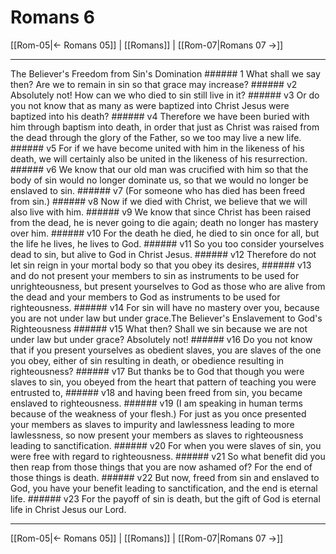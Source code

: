 # Romans 6

[[Rom-05|← Romans 05]] | [[Romans]] | [[Rom-07|Romans 07 →]]
***

The Believer's Freedom from Sin's Domination ###### 1 What shall we say then? Are we to remain in sin so that grace may increase? ###### v2 Absolutely not! How can we who died to sin still live in it? ###### v3 Or do you not know that as many as were baptized into Christ Jesus were baptized into his death? ###### v4 Therefore we have been buried with him through baptism into death, in order that just as Christ was raised from the dead through the glory of the Father, so we too may live a new life. ###### v5 For if we have become united with him in the likeness of his death, we will certainly also be united in the likeness of his resurrection. ###### v6 We know that our old man was crucified with him so that the body of sin would no longer dominate us, so that we would no longer be enslaved to sin. ###### v7 (For someone who has died has been freed from sin.) ###### v8 Now if we died with Christ, we believe that we will also live with him. ###### v9 We know that since Christ has been raised from the dead, he is never going to die again; death no longer has mastery over him. ###### v10 For the death he died, he died to sin once for all, but the life he lives, he lives to God. ###### v11 So you too consider yourselves dead to sin, but alive to God in Christ Jesus. ###### v12 Therefore do not let sin reign in your mortal body so that you obey its desires, ###### v13 and do not present your members to sin as instruments to be used for unrighteousness, but present yourselves to God as those who are alive from the dead and your members to God as instruments to be used for righteousness. ###### v14 For sin will have no mastery over you, because you are not under law but under grace.The Believer's Enslavement to God's Righteousness ###### v15 What then? Shall we sin because we are not under law but under grace? Absolutely not! ###### v16 Do you not know that if you present yourselves as obedient slaves, you are slaves of the one you obey, either of sin resulting in death, or obedience resulting in righteousness? ###### v17 But thanks be to God that though you were slaves to sin, you obeyed from the heart that pattern of teaching you were entrusted to, ###### v18 and having been freed from sin, you became enslaved to righteousness. ###### v19 (I am speaking in human terms because of the weakness of your flesh.) For just as you once presented your members as slaves to impurity and lawlessness leading to more lawlessness, so now present your members as slaves to righteousness leading to sanctification. ###### v20 For when you were slaves of sin, you were free with regard to righteousness. ###### v21 So what benefit did you then reap from those things that you are now ashamed of? For the end of those things is death. ###### v22 But now, freed from sin and enslaved to God, you have your benefit leading to sanctification, and the end is eternal life. ###### v23 For the payoff of sin is death, but the gift of God is eternal life in Christ Jesus our Lord.

***
[[Rom-05|← Romans 05]] | [[Romans]] | [[Rom-07|Romans 07 →]]
